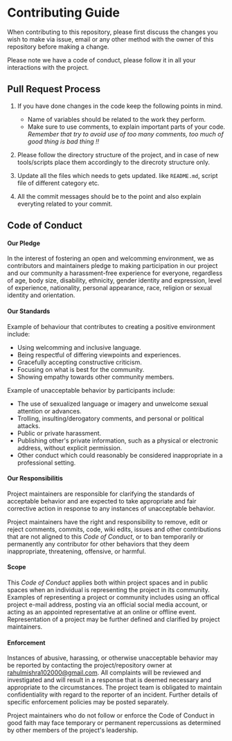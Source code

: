 # Contributing Guide

When contributing to this repository, please first discuss the changes you wish to make via issue, email or any other method with the owner of this repository before making a change.

Please note we have a code of conduct, please follow it in all your interactions with the project.

## Pull Request Process

1. If you have done changes in the code keep the following points in mind.
    - Name of variables should be related to the work they perform.
    - Make sure to use comments, to explain important parts of your code. *Remember that try to avoid use of too many comments, too much of good thing is bad thing !!*

2. Please follow the directory structure of the project, and in case of new tools/scripts place them accordingly to the direcroty structure only.
3. Update all the files which needs to gets updated. like `README.md`, script file of different category etc.
4. All the commit messages should be to the point and also explain everyting related to your commit.

## Code of Conduct
#### Our Pledge
In the interest of fostering an open and welcomming environment, we as contributors and maintainers pledge to making participation in our project and our community a harassment-free experience for everyone, regardless of age, body size, disability, ethnicity, gender identity and expression, level of experience, nationality, personal appearance, race, religion or sexual identity and orientation.

#### Our Standards
Example of behaviour that contributes to creating a positive environment include:
- Using welcomming and inclusive language.
- Being respectful of differing viewpoints and experiences.
- Gracefully accepting constructive criticism.
- Focusing on what is best for the community.
- Showing empathy towards other community members.

Example of unacceptable behavior by participants include:
- The use of sexualized language or imagery and unwelcome sexual attention or advances.
- Trolling, insulting/derogatory comments, and personal or political attacks.
- Public or private harassment.
- Publishing other's private information, such as a physical or electronic address, without explicit permission.
- Other conduct which could reasonably be considered inappropriate in a professional setting.

#### Our Responsibilitis
Project maintainers are responsible for clarifying the standards of acceptable behavior and are expected to take appropriate and fair corrective action in response to any instances of unacceptable behavior.

Project maintainers have the right and responsibility to remove, edit or reject comments, commits, code, wiki edits, issues and other contributions that are not aligned to this *Code of Conduct*, or to ban temporarily or permanently any contributor for other behaviors that they deem inappropriate, threatening, offensive, or harmful.

#### Scope
This *Code of Conduct* applies both within project spaces and in public spaces when an individual is representing the project in its community. Examples of representing a project or community includes using an offical project e-mail address, posting via an official social media account, or acting as an appointed representative at an online or offline event. Representation of a project may be further defined and clarified by project maintainers.

#### Enforcement
Instances of abusive, harassing, or otherwise unacceptable behavior may be reported by contacting the project/repository owner at rahulmishra102000@gmail.com. All complaints will be reviewed and investigated and will result in a response that is deemed necessary and appropriate to the circumstances. The project team is obligated to maintain confidentiality with regard to the reporter of an incident. Further details of specific enforcement policies may be posted separately.

Project maintainers who do not follow or enforce the Code of Conduct in good faith may face temporary or permanent repercussions as determined by other members of the project's leadership.